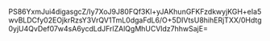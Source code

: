 PS86YxmJui4digasgcZ/Iy7XoJ9J80FQf3Kl+yJAKhunGFKFzdkwyjKGH+eIa5wvBLDCfy02EOjkrRzsY3VrQV1TmL0dgaFdL6/O+5DIVtsU8hihERjTXX/0Hdtg0yjU4QvDef07w4sA6ycdLdJFrlZAlQgMhUCVldz7hhwSajE=





